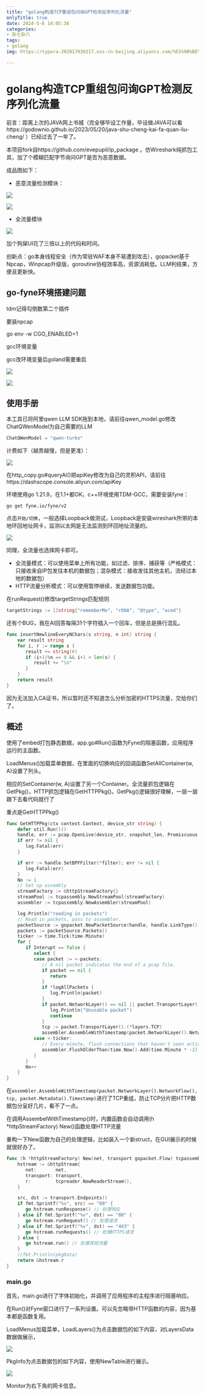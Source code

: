 ```yaml
---
title: "golang构造TCP重组包问询GPT检测反序列化流量"
onlyTitle: true
date: 2024-5-6 14:05:36
categories:
- 杂七杂八
tags:
- golang
img: https://typora-202017030217.oss-cn-beijing.aliyuncs.com/%E5%9B%BE%E7%89%87%E7%B4%A0%E6%9D%90/1080P%20A%20%E6%94%B6%E8%97%8F%E9%87%8F%E6%9C%80%E5%A4%9A/1080PA%E5%A3%81%E7%BA%B885.png

---
```




# golang构造TCP重组包问询GPT检测反序列化流量

前言：距离上次的JAVA网上书城（完全够毕设工作量，毕设做JAVA可以看https://godownio.github.io/2023/05/20/java-shu-cheng-kai-fa-quan-liu-cheng/ ）已经过去了一年了。

本项目fork自https://github.com/evepupil/ip_package 。仿Wireshark纯抓包工具，加了个模糊匹配字节询问GPT是否为恶意数据。

成品图如下：

* 恶意流量检测模块：

![](https://typora-202017030217.oss-cn-beijing.aliyuncs.com/typora/718010841cfdfab5a4b8d573e56bc2ab.png)

![](https://typora-202017030217.oss-cn-beijing.aliyuncs.com/typora/08cfc52f4e4aae7b92ebca557f96b2dc.png)

* 全流量模块

![](https://typora-202017030217.oss-cn-beijing.aliyuncs.com/typora/image-20240506163017511.png)



加个狗屎UI花了三倍以上的代码和时间。

创新点：go本身线程安全（作为常驻WAF本身不易遭到攻击），gopacket基于Npcap，Winpcap升级版，goroutine协程效率高，资源消耗低。LLM判结果，方便且更新快。

## go-fyne环境搭建问题

tdm记得勾倒数第二个插件

要装npcap

go env -w CGO_ENABLED=1

gcc环境变量

gcc改环境变量后goland需要重启

![](https://typora-202017030217.oss-cn-beijing.aliyuncs.com/typora/image-20240302193025972.png)

![](https://typora-202017030217.oss-cn-beijing.aliyuncs.com/typora/image-20240302193000453.png)

## 使用手册

本工具已将阿里qwen LLM SDK拖到本地，请前往qwen_model.go修改ChatQWenModel为自己需要的LLM

```go
ChatQWenModel = "qwen-turbo"
```

计费如下（越贵越慢，但是更准）：

![](https://typora-202017030217.oss-cn-beijing.aliyuncs.com/typora/image-20240506164052032.png)

在http_copy.go#queryAI()把apiKey修改为自己的灵积API，请前往https://dashscope.console.aliyun.com/apiKey

环境使用go 1.21.9，在1.1+都OK，c++环境使用TDM-GCC，需要安装fyne：

```shell
go get fyne.io/fyne/v2
```

点击`开始/切换`，一般选择Loopback做测试，Loopback是安装wireshark所带的本地环回地址网卡，监测以太网是无法监测到环回地址流量的。

![](https://typora-202017030217.oss-cn-beijing.aliyuncs.com/typora/image-20240506164734028.png)

同理，全流量也选择网卡即可。

* 全流量模式：可以使用菜单上所有功能，如过滤、排序、捕获等（严格模式：只接收来自IP包发往本机的数据包；混杂模式：接收发往其他主机，流经过本地的数据包）
* HTTP流量分析模式：可以使用暂停继续，发送数据包功能。

在runRequest()修改targetStrings匹配规则

```go
targetStrings := []string{"rememberMe", "rO0A", "@type", "aced"}
```

还有个BUG，我在AI回答每隔31个字符插入一个回车，但是总是换行混乱。

```go
func insertNewlineEveryNChars(s string, n int) string {
    var result string
    for i, r := range s {
       result += string(r)
       if (i+1)%n == 0 && i+1 < len(s) {
          result += "\n"
       }
    }
    return result
}
```

因为无法加入CA证书，所以暂时还不知道怎么分析加密的HTTPS流量，交给你们了。



## 概述

使用了embed打包静态数据，app.go#Run()函数为Fyne的阻塞函数，应用程序运行的主函数。

LoadMenus()加载菜单数据，在里面的切换响应的回调函数SetAllContainer(w, A)设置了列头。

相应的SetContainer(w, A)设置了另一个Container。全流量抓包逻辑在GetPkg()，HTTP抓包逻辑在GetHTTPPkg()。GetPkg()逻辑很好理解，一层一层跟下去看代码就行了

重点是GetHTTPPkg()

```go
func GetHTTPPkg(ctx context.Context, device_str string) {
    defer util.Run()()
    handle, err := pcap.OpenLive(device_str, snapshot_len, Promiscuous, timeout)
    if err != nil {
       log.Fatal(err)
    }

    if err := handle.SetBPFFilter(*filter); err != nil {
       log.Fatal(err)
    }
    No := 1
    // Set up assembly
    streamFactory := &httpStreamFactory{}
    streamPool := tcpassembly.NewStreamPool(streamFactory)
    assembler := tcpassembly.NewAssembler(streamPool)

    log.Println("reading in packets")
    // Read in packets, pass to assembler.
    packetSource := gopacket.NewPacketSource(handle, handle.LinkType())
    packets := packetSource.Packets()
    ticker := time.Tick(time.Minute)
    for {
       if Interupt == false {
          select {
          case packet := <-packets:
             // A nil packet indicates the end of a pcap file.
             if packet == nil {
                return
             }
             if *logAllPackets {
                log.Println(packet)
             }
             if packet.NetworkLayer() == nil || packet.TransportLayer() == nil || packet.TransportLayer().LayerType() != layers.LayerTypeTCP {
                log.Println("Unusable packet")
                continue
             }
             tcp := packet.TransportLayer().(*layers.TCP)
             assembler.AssembleWithTimestamp(packet.NetworkLayer().NetworkFlow(), tcp, packet.Metadata().Timestamp)
          case <-ticker:
             // Every minute, flush connections that haven't seen activity in the past 2 minutes.
             assembler.FlushOlderThan(time.Now().Add(time.Minute * -2))
          }
       }
       No++
    }
}
```

在`assembler.AssembleWithTimestamp(packet.NetworkLayer().NetworkFlow(), tcp, packet.Metadata().Timestamp)`进行了TCP重组，防止TCP分片把HTTP数据包分呈好几片，看不了一点。

在调用AssembelWithTimestamp()时，内置函数会自动调用(h *httpStreamFactory) New()函数处理HTTP流量

重构一下New函数为自己的处理逻辑，比如装入一个新struct，在GUI展示的时候就很好办了。

```go
func (h *httpStreamFactory) New(net, transport gopacket.Flow) tcpassembly.Stream {
    hstream := &httpStream{
       net:       net,
       transport: transport,
       r:         tcpreader.NewReaderStream(),
    }

    src, dst := transport.Endpoints()
    if fmt.Sprintf("%v", src) == "80" {
       go hstream.runResponse() // 处理响应
    } else if fmt.Sprintf("%v", dst) == "80" {
       go hstream.runRequest() // 处理请求
    } else if fmt.Sprintf("%v", dst) == "443" {
       go hstream.runRequests() // 处理HTTPS请求
    } else {
       go hstream.run() // 处理其他流量
    }
    //fmt.Println(pkgData)
    return &hstream.r
}
```





### main.go

首先，main.go进行了字体初始化，并调用了应用程序的主程序进行阻塞响应。

在Run()对Fyne窗口进行了一系列设置。可以先忽略带HTTP函数的内容，因为基本都是函数复用。

LoadMenus加载菜单，LoadLayers()为点击数据包的如下内容，对LayersData数据做展示，

![](https://typora-202017030217.oss-cn-beijing.aliyuncs.com/typora/image-20240506170807012.png)

PkgInfo为点击数据包的如下内容，使用NewTable进行展示。

![](https://typora-202017030217.oss-cn-beijing.aliyuncs.com/typora/image-20240506170940397.png)

Monitor为右下角的网卡信息。



